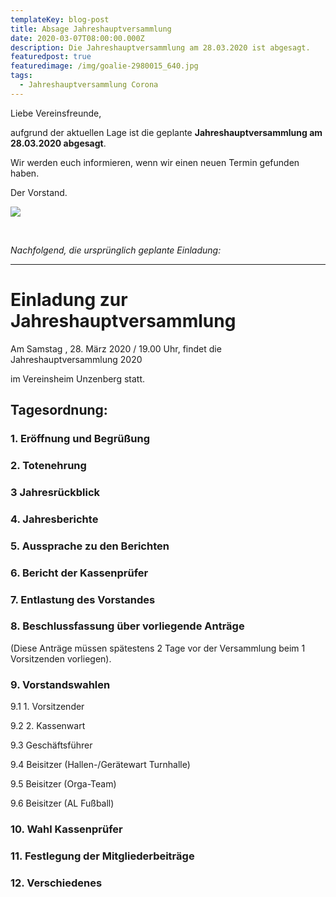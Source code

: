 ```yaml
---
templateKey: blog-post
title: Absage Jahreshauptversammlung
date: 2020-03-07T08:00:00.000Z
description: Die Jahreshauptversammlung am 28.03.2020 ist abgesagt.
featuredpost: true
featuredimage: /img/goalie-2980015_640.jpg
tags:
  - Jahreshauptversammlung Corona
---
```

Liebe Vereinsfreunde, 

aufgrund der aktuellen Lage ist die geplante **Jahreshauptversammlung am 28.03.2020 abgesagt**. 

Wir werden euch informieren, wenn wir einen neuen Termin gefunden haben.

Der Vorstand.

![](/img/goalie-2980015_1920.jpg)

*<br />*

*Nachfolgend, die ursprünglich geplante Einladung:*

<hr />

# **Einladung zur Jahreshauptversammlung**

Am Samstag , 28. März 2020 / 19.00 Uhr, findet die Jahreshauptversammlung 2020

im Vereinsheim Unzenberg statt.

## Tagesordnung:

### 1. Eröffnung und Begrüßung

### 2. Totenehrung

### 3 Jahresrückblick

### 4. Jahresberichte

### 5. Aussprache zu den Berichten

### 6. Bericht der Kassenprüfer

### 7. Entlastung des Vorstandes

### 8. Beschlussfassung über vorliegende Anträge

(Diese Anträge müssen spätestens 2 Tage vor der Versammlung beim 1 Vorsitzenden vorliegen).



### 9. Vorstandswahlen

9.1 1. Vorsitzender

9.2 2. Kassenwart

9.3 Geschäftsführer

9.4 Beisitzer (Hallen-/Gerätewart Turnhalle)

9.5 Beisitzer (Orga-Team)

9.6 Beisitzer (AL Fußball)

### 10. Wahl Kassenprüfer

### 11. Festlegung der Mitgliederbeiträge

### 12. Verschiedenes